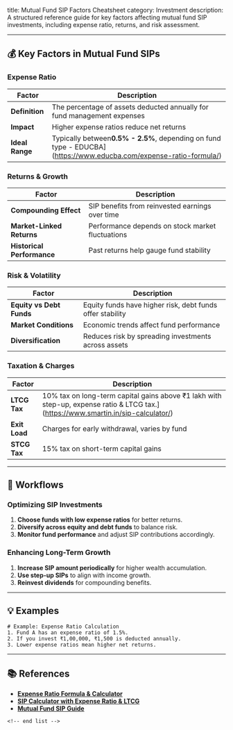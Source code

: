 title: Mutual Fund SIP Factors Cheatsheet
category: Investment
description: A structured reference guide for key factors affecting mutual fund SIP investments, including expense ratio, returns, and risk assessment.

---

## 💰 **Key Factors in Mutual Fund SIPs**

### **Expense Ratio**

| Factor                | Description                                                                                                             |
| --------------------- | ----------------------------------------------------------------------------------------------------------------------- |
| **Definition**  | The percentage of assets deducted annually for fund management expenses                                                 |
| **Impact**      | Higher expense ratios reduce net returns                                                                                |
| **Ideal Range** | Typically between**0.5% - 2.5%**, depending on fund type - EDUCBA](https://www.educba.com/expense-ratio-formula/) |

### **Returns & Growth**

| Factor                           | Description                                      |
| -------------------------------- | ------------------------------------------------ |
| **Compounding Effect**     | SIP benefits from reinvested earnings over time  |
| **Market-Linked Returns**  | Performance depends on stock market fluctuations |
| **Historical Performance** | Past returns help gauge fund stability           |

### **Risk & Volatility**

| Factor                         | Description                                               |
| ------------------------------ | --------------------------------------------------------- |
| **Equity vs Debt Funds** | Equity funds have higher risk, debt funds offer stability |
| **Market Conditions**    | Economic trends affect fund performance                   |
| **Diversification**      | Reduces risk by spreading investments across assets       |

### **Taxation & Charges**

| Factor              | Description                                                                                                                        |
| ------------------- | ---------------------------------------------------------------------------------------------------------------------------------- |
| **LTCG Tax**  | 10% tax on long-term capital gains above ₹1 lakh with step-up, expense ratio & LTCG tax.](https://www.smartin.in/sip-calculator/) |
| **Exit Load** | Charges for early withdrawal, varies by fund                                                                                       |
| **STCG Tax**  | 15% tax on short-term capital gains                                                                                                |

---

## 🔄 **Workflows**

### **Optimizing SIP Investments**

1. **Choose funds with low expense ratios** for better returns.
2. **Diversify across equity and debt funds** to balance risk.
3. **Monitor fund performance** and adjust SIP contributions accordingly.

### **Enhancing Long-Term Growth**

1. **Increase SIP amount periodically** for higher wealth accumulation.
2. **Use step-up SIPs** to align with income growth.
3. **Reinvest dividends** for compounding benefits.

---

## 💡 **Examples**

```plaintext
# Example: Expense Ratio Calculation
1. Fund A has an expense ratio of 1.5%.  
2. If you invest ₹1,00,000, ₹1,500 is deducted annually.  
3. Lower expense ratios mean higher net returns.  
```

---

## 📚 **References**

- **[Expense Ratio Formula &amp; Calculator](https://www.educba.com/expense-ratio-formula/)**
- **[SIP Calculator with Expense Ratio &amp; LTCG](https://www.smartin.in/sip-calculator/)**
- **[Mutual Fund SIP Guide](https://www.moneycontrol.com/news/business/personal-finance/4-steps-to-select-the-right-mutual-fund-scheme-for-your-sip-5478741.html)**

```
<!-- end list -->
```
